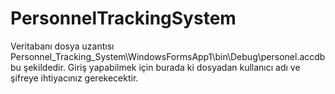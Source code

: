 # PersonnelTrackingSystem
Veritabanı dosya uzantısı Personnel_Tracking_System\WindowsFormsApp1\bin\Debug\personel.accdb bu şekildedir.
Giriş yapabilmek için burada ki dosyadan kullanıcı adı ve şifreye ihtiyacınız gerekecektir.
